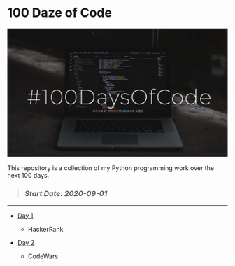 # 100 Daze of Code

![logo](https://github.com/seraph76/100-Daze-of-Code/blob/master/_resources/logo.jpg) 

This repository is a collection of my Python programming work over the next 100 days.

> ### *_Start Date: 2020-09-01_*
---
* [Day 1](https://github.com/seraph76/100-Daze-of-Code/blob/master/Day-01/Day-01.md) 
    * HackerRank 
    
* [Day 2](https://github.com/seraph76/100-Daze-of-Code/blob/master/Day-02/Day-02.md)
    * CodeWars